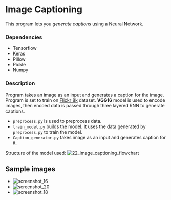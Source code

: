 # Image Captioning

This program lets you *generate captions* using a Neural Network.


### Dependencies
* Tensorflow
* Keras
* Pillow
* Pickle
* Numpy


### Description
Program takes an image as an input and generates a caption for the image. Program is set to train on [Flickr 8k](https://forms.illinois.edu/sec/1713398) dataset.
 **VGG16** model is used to encode images, then encoed data is passed through three layered RNN to generate captions.


* `preprocess.py` is used to preprocess data.
* `train_model.py` builds the model. It uses the data generated by `preprocess.py` to train the model. 
* `Caption_generator.py` takes image as an input and generates caption for it.


Structure of the model used:
![22_image_captioning_flowchart](https://user-images.githubusercontent.com/26195811/46756875-1e6ffc00-cce6-11e8-9fe8-3bce0aaa6d57.png)


## Sample images

* ![screenshot_16](https://user-images.githubusercontent.com/26195811/46757871-09489c80-cce9-11e8-99d0-bc151b052313.png)
* ![screenshot_20](https://user-images.githubusercontent.com/26195811/46758233-fd110f00-cce9-11e8-8995-ff975306ab0c.png)
* ![screenshot_18](https://user-images.githubusercontent.com/26195811/46758183-d652d880-cce9-11e8-8f6a-78cd7b5febbc.png)
